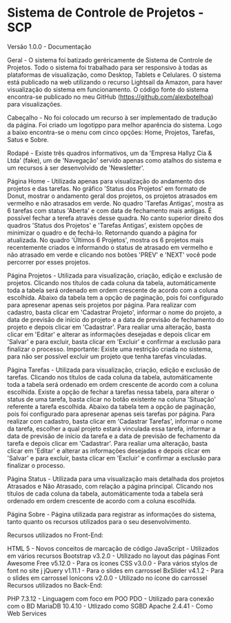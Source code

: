 # Sistema de Controle de Projetos - SCP
Versão 1.0.0 - Documentação

Geral - O sistema foi batizado geréricamente de Sistema de Controle de Projetos. Todo o sistema foi trabalhado para ser responsivo à todas as plataformas de visualização, como Desktop, Tablets e Celulares. O sistema está publicado na web utilizando o recurso Lightsail da Amazon, para haver visualização do sistema em funcionamento. O código fonte do sistema encontra-se publicado no meu GitHub (https://github.com/alexbotelhoa) para visualizações.

Cabeçalho - No foi colocado um recurso à ser implementado de tradução da página. Foi criado um logotippo para melhor aparência do sistema. Logo a baixo encontra-se o menu com cinco opções: Home, Projetos, Tarefas, Satus e Sobre.

Rodapé - Existe três quadros informativos, um da 'Empresa Hallyz Cia & Ltda' (fake), um de 'Navegação' servido apenas como atalhos do sistema e um recursos à ser desenvolvido de 'Newsletter'.

Página Home - Utilizada apenas para visualização do andamento dos projetos e das tarefas. No gráfico 'Status dos Projetos' em formato de Donut, mostrar o andamento geral dos projetos, os projetos atrasados em vermelho e não atrasados em verde. No quadro 'Tarefas Antigas', mostra as 6 tarefas com status 'Aberta' e com data de fechamento mais antigas. É possível fechar a terefa através desse quadra. No canto superior direito dos quadros 'Status dos Projetos' e 'Tarefas Antigas', existem opções de minimizar o quadro e de fechá-lo. Retornando quando a página for atualizada. No quadro 'Últimos 6 Projetos', mostra os 6 projetos mais recentemente criados e informando o status de atrasado em vermelho e não atrasado em verde e clicando nos botões 'PREV' e 'NEXT' você pode percorrer por esses projetos.

Página Projetos - Utilizada para visualização, criação, edição e exclusão de projetos. Clicando nos títulos de cada coluna da tabela, automáticamente toda a tabela será ordenado em ordem crescente de acordo com a coluna escolhida. Abaixo da tabela tem a opção de paginação, pois foi configurado para apresenar apenas seis projetos por página. Para realizar com cadastro, basta clicar em 'Cadastrar Projeto', informar o nome do projeto, a data de previsão de início do projeto e a data de previsão de fechamento do projeto e depois clicar em 'Cadastrar'. Para realiar uma alteração, basta clicar em 'Editar' e alterar as informações desejadas e depois clicar em 'Salvar' e para excluir, basta clicar em 'Excluir' e confirmar a exclusão para finalizar o processo. Importante: Existe uma restrição criada no sistema, para não ser possível excluir um projeto que tenha tarefas vinculadas.

Página Tarefas - Utilizada para visualização, criação, edição e exclusão de tarefas. Clicando nos títulos de cada coluna da tabela, automáticamente toda a tabela será ordenado em ordem crescente de acordo com a coluna escolhida. Existe a opção de fechar a tarefas nessa tabela, para alterar o status de uma tarefa, basta clicar no botão existente na coluna 'Situação' referente a tarefa escolhida. Abaixo da tabela tem a opção de paginação, pois foi configurado para apresenar apenas seis tarefas por página. Para realizar com cadastro, basta clicar em 'Cadastrar Tarefas', informar o nome da tarefa, escolher a qual projeto estará vinculada essa tarefa, informar a data de previsão de início da tarefa e a data de previsão de fechamento da tarefa e depois clicar em 'Cadastrar'. Para realiar uma alteração, basta clicar em 'Editar' e alterar as informações desejadas e depois clicar em 'Salvar' e para excluir, basta clicar em 'Excluir' e confirmar a exclusão para finalizar o processo.

Página Status - Utilizada para uma visualização mais detalhada dos projetos Atrasados e Não Atrasado, com relação a página principal. Clicando nos títulos de cada coluna da tabela, automáticamente toda a tabela será ordenado em ordem crescente de acordo com a coluna escolhida.

Página Sobre - Página utilizada para registrar as informações do sistema, tanto quanto os recursos utilizados para o seu desenvolvimento.

Recursos utilizados no Front-End:

 HTML 5 - Novos conceitos de marcação de código
 JavaScript - Utilizados em vários recursos
 Bootstrap v3.2.0 - Utilizado no layout das páginas
 Font Awesome Free v5.12.0 - Para os ícones
 CSS v3.0.0 - Para vários stylos de font no site
j jQuery v1.11.1 - Para o slides em carrossel
 BxSlider v4.1.2 - Para o slides em carrossel
 Ionicons v2.0.0 - Utilizado no ícone do carrossel
Recursos utilizados no Back-End:

 PHP 7.3.12 - Linguagem com foco em POO
 PDO - Utilizado para conexão com o BD
 MariaDB 10.4.10 - Utlizado como SGBD
 Apache 2.4.41 - Como Web Services
